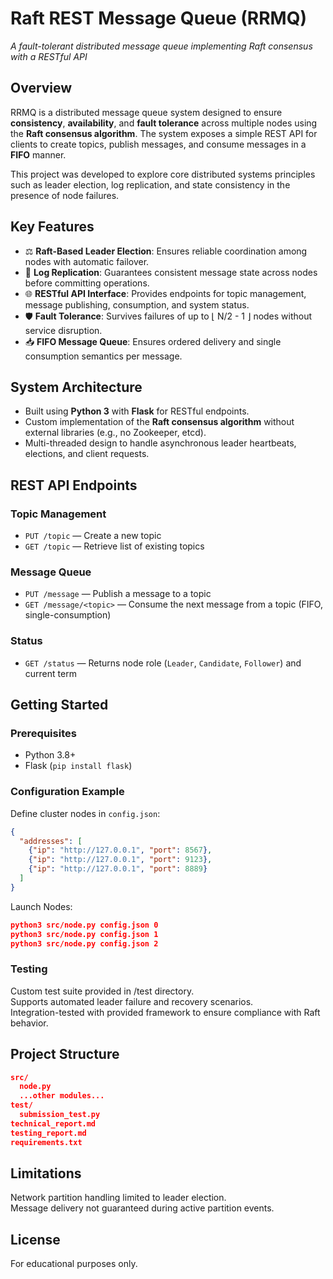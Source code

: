 # Raft REST Message Queue (RRMQ)
*A fault-tolerant distributed message queue implementing Raft consensus with a RESTful API*

## Overview
RRMQ is a distributed message queue system designed to ensure **consistency**, **availability**, and **fault tolerance** across multiple nodes using the **Raft consensus algorithm**. The system exposes a simple REST API for clients to create topics, publish messages, and consume messages in a **FIFO** manner.

This project was developed to explore core distributed systems principles such as leader election, log replication, and state consistency in the presence of node failures.

## Key Features
- ⚖️ **Raft-Based Leader Election**: Ensures reliable coordination among nodes with automatic failover.
- 🔄 **Log Replication**: Guarantees consistent message state across nodes before committing operations.
- 🌐 **RESTful API Interface**: Provides endpoints for topic management, message publishing, consumption, and system status.
- 🛡️ **Fault Tolerance**: Survives failures of up to ⌊ N/2 - 1 ⌋ nodes without service disruption.
- 📥 **FIFO Message Queue**: Ensures ordered delivery and single consumption semantics per message.

## System Architecture
- Built using **Python 3** with **Flask** for RESTful endpoints.
- Custom implementation of the **Raft consensus algorithm** without external libraries (e.g., no Zookeeper, etcd).
- Multi-threaded design to handle asynchronous leader heartbeats, elections, and client requests.

## REST API Endpoints
### **Topic Management**
- `PUT /topic` — Create a new topic  
- `GET /topic` — Retrieve list of existing topics

### **Message Queue**
- `PUT /message` — Publish a message to a topic  
- `GET /message/<topic>` — Consume the next message from a topic (FIFO, single-consumption)

### **Status**
- `GET /status` — Returns node role (`Leader`, `Candidate`, `Follower`) and current term

## Getting Started
### Prerequisites
- Python 3.8+
- Flask (`pip install flask`)

### Configuration Example
Define cluster nodes in `config.json`:
```json
{
  "addresses": [
    {"ip": "http://127.0.0.1", "port": 8567},
    {"ip": "http://127.0.0.1", "port": 9123},
    {"ip": "http://127.0.0.1", "port": 8889}
  ]
}
```

Launch Nodes:
```json
python3 src/node.py config.json 0
python3 src/node.py config.json 1
python3 src/node.py config.json 2
```

### Testing
Custom test suite provided in /test directory.  
Supports automated leader failure and recovery scenarios.  
Integration-tested with provided framework to ensure compliance with Raft behavior.

## Project Structure
```json
src/
  node.py
  ...other modules...
test/
  submission_test.py
technical_report.md
testing_report.md
requirements.txt
```

## Limitations
Network partition handling limited to leader election.  
Message delivery not guaranteed during active partition events.

## License
For educational purposes only.
